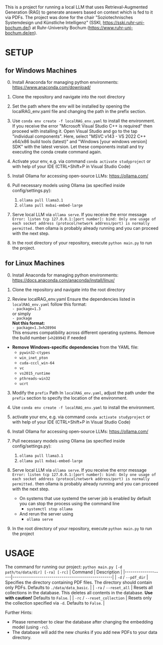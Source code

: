 This is a project for running a local LLM that uses Retrieval-Augmented Generation (RAG) to generate answers based on context which is fed to it via PDFs.
The project was done for the chair "Soziotechnisches Systemdesign und Künstliche Intelligenz" (SSKI, https://sski.ruhr-uni-bochum.de/) at Ruhr-University Bochum (https://www.ruhr-uni-bochum.de/en).

# SETUP
## for Windows Machines
0. Install Anaconda for managing python environments: https://www.anaconda.com/download/

1.  Clone the repository and navigate into the root directory 

2. Set the path where the env will be installed by opening the localRAG_env.yaml file and changing the path in the prefix section.

4. Use `conda env create -f localRAG_env.yaml` to install the environment.
If you receive the error "Microsoft Visual Studio C++ is required" then proceed with installing it. Open Visual Studio and go to the tap "individual components". Here, select "MSVC v143 - VS 2022 C++ x64/x86 build tools (latest)" and "Windows [your windows version] SDK" with the latest version. Let these components install and try executing the conda create command again.

5. Activate your env, e.g. via command `conda activate studyproject` or with help of your IDE (CTRL+Shift+P in Visual Studio Code)

6. Install Ollama for accessing open-source LLMs: https://ollama.com/

7. Pull necessary models using Ollama (as specified inside config/settings.py):
     1. `ollama pull llama3.1`
     2. `ollama pull mxbai-embed-large`
8. Serve local LLM via `ollama serve`.
If you receive the error message `Error: listen tcp 127.0.0.1:[port number]: bind: Only one usage of each socket address (protocol/network address/port) is normally permitted.` then ollama is probably already running and you can proceed with the next step.

10. In the root directory of your repository, execute `python main.py` to run the project.


## for Linux Machines

0. Install Anaconda for managing python environments: https://docs.anaconda.com/anaconda/install/linux/

1. Clone the repository and navigate into the root directory 

2. Review localRAG_env.yaml
Ensure the dependencies listed in `localRAG_env.yaml` follow this format:\
`- package=1.3`\
or simply\
`- package`\
**Not this format:**\
`- package=1.3=h28994`\
This ensures compatibility across different operating systems. Remove the build number (`=h28994`) if needed
 -  **Remove Windows-specific dependencies** from the YAML file:
	- `pywin32-ctypes`
	- `win_inet_pton`
	- `cuda-cccl_win-64`
	- `vc`
	- `vs2015_runtime`
	- `pthreads-win32`
	- `ucrt`

3. Modify the `prefix` Path
In `localRAG_env.yaml`, adjust the path under the `prefix` section to specify the location of the environment.

4. Use `conda env create -f localRAG_env.yaml` to install the environment.

5. activate your env, e.g. via command `conda activate studyproject` or with help of your IDE (CTRL+Shift+P in Visual Studio Code)

6. Install Ollama for accessing open-source LLMs: https://ollama.com/

7. Pull necessary models using Ollama (as specified inside config/settings.py):
     1. `ollama pull llama3.1`
     2. `ollama pull mxbai-embed-large`

8. Serve local LLM via `ollama serve`. If you receive the error message `Error: listen tcp 127.0.0.1:[port number]: bind: Only one usage of each socket address (protocol/network address/port) is normally permitted.` then ollama is probably already running and you can proceed with the next step.
	- On systems that use systemd the server job is enabled by default you can stop the process using the command line
		- `systemctl stop ollama`
	- And rerun the server using
		- `ollama serve`

9. In the root directory of your repository, execute `python main.py` to run the project

# USAGE
The command for running our project: `python main.py [-d path/to/data/dir] [-ra] [-rc]`
| Command            | Description                                       |
|--------------------|---------------------------------------------------|
| `-d` / `--pdf_dir` | Specifies the directory containing PDF files. The directory should contain only PDFs. Defaults to `./data/data_basic`. |
| `-ra` / `--reset_all` | Resets all collections in the database. This deletes all contents in the database. **Use with caution!** Defaults to `False`. |
| `-rc` / `--reset_collection` | Resets only the collection specified via `-d`. Defaults to `False`. |

Further Hints: 
- Please remember to clear the database after changing the embedding model (using `-rc`).
- The database will add the new chunks if you add new PDFs to your data directory.


